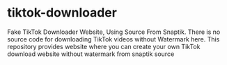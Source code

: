 # tiktok-downloader
Fake TikTok Downloader Website, Using Source From Snaptik. 
There is no source code for downloading TikTok videos without Watermark here. 
This repository provides website where you can create your own TikTok download website without watermark from snaptik source
